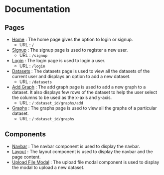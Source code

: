 # Documentation

## Pages
- [Home](./src/pages/Home.js) : The home page gives the option to login or signup.
    - URL : `/`
- [Signup](./src/pages/Signup.js) : The signup page is used to register a new user.
    - URL : `/signup`
- [Login](./src/pages/Login.js) : The login page is used to login a user.
    - URL : `/login`
- [Datasets](./src/pages/Datasets.js) : The datasets page is used to view all the datasets of the current user and displays an option to add a new dataset.
    - URL : `/datasets`
- [Add Graph](./src/pages/AddGraph.js) : The add graph page is used to add a new graph to a dataset. It also displays few rows of the dataset to help the user select the columns to be used as the x-axis and y-axis.
    - URL : `/:dataset_id/graphs/add`
- [Graphs](./src/pages/Graphs.js) : The graphs page is used to view all the graphs of a particular dataset.
    - URL : `/:dataset_id/graphs`

## Components
- [Navbar](./src/components/Navbar.js) : The navbar component is used to display the navbar.
- [Layout](./src/components/Layout.js) : The layout component is used to display the navbar and the page content.
- [Upload File Modal](./src/components/UploadFileModal.js) : The upload file modal component is used to display the modal to upload a new dataset.
  